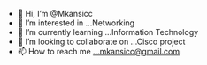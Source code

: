 - 👋 Hi, I’m @Mkansicc
- 👀 I’m interested in ...Networking
- 🌱 I’m currently learning ...Information Technology
- 💞️ I’m looking to collaborate on ...Cisco project
- 📫 How to reach me ...mkansicc@gmail.com

<!---
Mkansicc/Mkansicc is a ✨ special ✨ repository because its `README.md` (this file) appears on your GitHub profile.
You can click the Preview link to take a look at your changes.
--->
